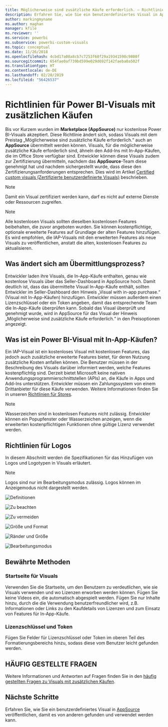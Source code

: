 ```yaml
---
title: Möglicherweise sind zusätzliche Käufe erforderlich. – Richtlinien für Power BI-Visuals
description: Erfahren Sie, wie Sie ein benutzerdefiniertes Visual in AppSource veröffentlichen, damit es von anderen gefunden und erworben werden kann.
author: markingmyname
ms.author: maghan
manager: kfile
ms.reviewer: ''
ms.service: powerbi
ms.subservice: powerbi-custom-visuals
ms.topic: conceptual
ms.date: 11/26/2018
ms.openlocfilehash: 4cbd17a08a8cb7c7253f60f29a19341598c9800f
ms.sourcegitcommit: 654fae0af739bd599e029d692f142faeba0a502f
ms.translationtype: HT
ms.contentlocale: de-DE
ms.lasthandoff: 02/20/2019
ms.locfileid: "56426537"
---
```

# <a name="guidelines-for-power-bi-visuals-with-additional-purchases"></a>Richtlinien für Power BI-Visuals mit zusätzlichen Käufen

Bis vor Kurzem wurden im **Marketplace (AppSource)** nur kostenlose Power BI-Visuals akzeptiert. Diese Richtlinie ändert sich, sodass Visuals mit dem Preistag „Möglicherweise sind zusätzliche Käufe erforderlich.“ auch an **AppSource** übermittelt werden können. Visuals, für die möglicherweise zusätzliche Käufe erforderlich sind, ähneln den Add-Ins mit In-App-Käufen, die im Office Store verfügbar sind. Entwickler können diese Visuals zudem zur Zertifizierung übermitteln, nachdem das **AppSource**-Team diese genehmigt hat und nachdem sichergestellt wurde, dass diese den Zertifizierungsanforderungen entsprechen. Dies wird im Artikel [Certified custom visuals (Zertifizierte benutzerdefinierte Visuals)](../power-bi-custom-visuals-certified.md) beschrieben.

> [!Note]
> Damit ein Visual zertifiziert werden kann, darf es nicht auf externe Dienste oder Ressourcen zugreifen.

> [!Note]
> Alle kostenlosen Visuals sollten dieselben kostenlosen Features beibehalten, die zuvor angeboten wurden. Sie können kostenpflichtige, optionale erweiterte Features auf Grundlage der alten Features hinzufügen. Es wird empfohlen, die IAP-Visuals mit den erweiterten Features als neue Visuals zu veröffentlichen, anstatt die alten, kostenlosen Features zu aktualisieren.


## <a name="whats-changing-in-the-submission-process"></a>Was ändert sich am Übermittlungsprozess?

Entwickler laden ihre Visuals, die In-App-Käufe enthalten, genau wie kostenlose Visuals über das Seller-Dashboard in AppSource hoch. Damit deutlich ist, dass das übermittelte Visual In-App-Käufe enthält, sollten Entwickler im Seller-Dashboard den Hinweis „Visual with in-app purchase.“ (Visual mit In-App-Käufen) hinzufügen. Entwickler müssen außerdem einen Lizenzschlüssel oder ein Token angeben, damit das entsprechende Team die In-App-Käufe überprüfen kann. Sobald das Visual überprüft und genehmigt wurde, wird in AppSource für das Visual der Hinweis „Möglicherweise sind zusätzliche Käufe erforderlich.“ in den Preisoptionen angezeigt.

## <a name="what-is-a-power-bi-visual-with-iap-features"></a>Was ist ein Power BI-Visual mit In-App-Käufen?

Ein IAP-Visual ist ein kostenloses Visual mit kostenlosen Features, das jedoch auch zusätzliche erweiterte Features bietet, für deren Nutzung zusätzliche Kosten anfallen können. Die Benutzer müssen in der Beschreibung des Visuals darüber informiert werden, welche Features kostenpflichtig sind. Derzeit bietet Microsoft keine nativen Anwendungsprogrammierschnittstellen (APIs) an, die Käufe in Apps und Add-Ins unterstützen. Entwickler müssen ein Zahlungssystem von einem Drittanbieter für diese Käufe verwenden. Weitere Informationen finden Sie in unseren [Richtlinien für Stores](https://docs.microsoft.com/office/dev/store/validation-policies#2-apps-or-add-ins-can-display-certain-ads).

> [!NOTE]
> Wasserzeichen sind in kostenlosen Features nicht zulässig. Entwickler können ein Popupfenster oder Wasserzeichen anzeigen, wenn die erweiterten kostenpflichtigen Funktionen ohne gültige Lizenz verwendet werden.  

## <a name="logo-guidelines"></a>Richtlinien für Logos

In diesem Abschnitt werden die Spezifikationen für das Hinzufügen von Logos und Logotypen in Visuals erläutert.

> [!NOTE]
> Logos sind nur im Bearbeitungsmodus zulässig. Logos können im Anzeigemodus nicht dargestellt werden.

![Definitionen](media/office-store-in-app-purchase-visual-guidelines/definitions.png)

![Zu beachten](media/office-store-in-app-purchase-visual-guidelines/things-to-keep-in-mind.png)

![Zu vermeiden](media/office-store-in-app-purchase-visual-guidelines/things-to-avoid.png)

![Größe und Format ](media/office-store-in-app-purchase-visual-guidelines/size-and-format.png)

![Ränder und Größe](media/office-store-in-app-purchase-visual-guidelines/margins-and-sizes.png)

![Bearbeitungsmodus](media/office-store-in-app-purchase-visual-guidelines/logos-in-edit-mode.png)

## <a name="best-practices"></a>Bewährte Methoden

### <a name="visual-landing-page"></a>Startseite für Visuals

Verwenden Sie die Startseite, um den Benutzern zu verdeutlichen, wie sie Visuals verwenden und wo Lizenzen erworben werden können. Fügen Sie keine Videos ein, die automatisch abgespielt werden. Fügen Sie nur Inhalte hinzu, durch die die Verwendung benutzerfreundlicher wird, z.B. Informationen oder Links zu den Kaufdetails von Lizenzen und zum Einsatz von Features für In-App-Käufe.

### <a name="license-key-and-token"></a>Lizenzschlüssel und Token

Fügen Sie Felder für Lizenzschlüssel oder Token im oberen Teil des Formatierungsbereichs hinzu, sodass diese vom Benutzer leicht gefunden werden.

## <a name="faq"></a>HÄUFIG GESTELLTE FRAGEN

Weitere Informationen und Antworten auf Fragen finden Sie in den [häufig gestellten Fragen zu Visuals mit zusätzlichen Käufen](https://docs.microsoft.com/power-bi/power-bi-custom-visuals-faq#visuals-with-additional-purchases).

## <a name="next-steps"></a>Nächste Schritte

Erfahren Sie, wie Sie ein benutzerdefiniertes Visual in [AppSource](office-store.md) veröffentlichen, damit es von anderen gefunden und verwendet werden kann.
